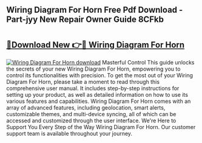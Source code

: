 ## Wiring Diagram For Horn Free Pdf Download - Part-jyy New Repair Owner Guide 8CFkb

# <h2><a href="http://dfrms8i.blite.top/?on=Wiring+Diagram+For+Horn">🔗Download New 👉🔴 Wiring Diagram For Horn</a></h2>

[![Wiring Diagram For Horn download](https://i.imgur.com/lujVjoI.png)](http://dfrms8i.blite.top/?on=Wiring+Diagram+For+Horn)
Masterful Control This guide unlocks the secrets of your new Wiring Diagram For Horn, empowering you to control its functionalities with precision. To get the most out of your Wiring Diagram For Horn, please take a moment to read through this comprehensive user manual. It includes step-by-step instructions for setting up your product, as well as detailed information on how to use its various features and capabilities. Wiring Diagram For Horn comes with an array of advanced features, including geolocation, smart alerts, customizable themes, and multi-device syncing, all of which can be accessed and customized through the user interface. We're Here to Support You Every Step of the Way Wiring Diagram For Horn. Our customer support team is available throughout your journey.
